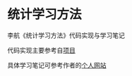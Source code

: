 # 统计学习方法

李航《统计学习方法》代码实现与学习笔记

代码实现主要参考自[项目](https://github.com/fengdu78/lihang-code)

具体学习笔记可参考作者的[个人网站](http://xiaotan.tech)
